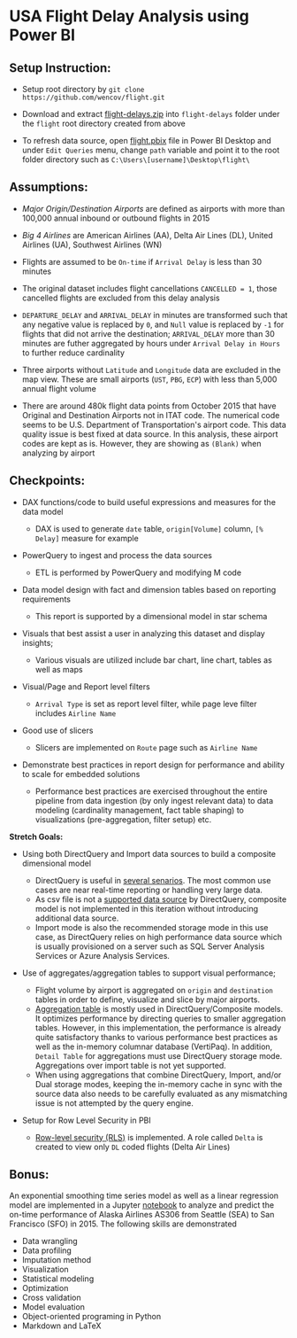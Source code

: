 # USA Flight Delay Analysis using Power BI

## Setup Instruction:
- Setup root directory by `git clone https://github.com/wencov/flight.git`

- Download and extract [flight-delays.zip](https://www.kaggle.com/usdot/flight-delays) into `flight-delays` folder under the `flight` root directory created from above

- To refresh data source, open [flight.pbix](flight.pbix) file in Power BI Desktop and under `Edit Queries` menu, change `path` variable and point it to the root folder directory such as `C:\Users\[username]\Desktop\flight\`


## Assumptions:
- *Major Origin/Destination Airports* are defined as airports with more than 100,000 annual inbound or outbound flights in 2015

- *Big 4 Airlines* are American Airlines (AA), Delta Air Lines (DL), United Airlines (UA), Southwest Airlines (WN)

- Flights are assumed to be `On-time` if `Arrival Delay` is less than 30 minutes

- The original dataset includes flight cancellations `CANCELLED = 1`, those cancelled flights are excluded from this delay analysis

- `DEPARTURE_DELAY` and `ARRIVAL_DELAY` in minutes are transformed such that any negative value is replaced by `0`, and `Null` value is replaced by `-1` for flights that did not arrive the destination; `ARRIVAL_DELAY` more than 30 minutes are futher aggregated by hours under `Arrival Delay in Hours` to further reduce cardinality

- Three airports without `Latitude` and `Longitude` data are excluded in the map view. These are small airports (`UST`, `PBG`, `ECP`) with less than 5,000 annual flight volume

- There are around 480k flight data points from October 2015 that have Original and Destination Airports not in ITAT code. The numerical code seems to be U.S. Department of Transportation's airport code. This data quality issue is best fixed at data source. In this analysis, these airport codes are kept as is. However, they are showing as `(Blank)` when analyzing by airport


## Checkpoints:
- DAX functions/code to build useful expressions and measures for the data model
  - DAX is used to generate `date` table, `origin[Volume]` column, `[% Delay]` measure for example

- PowerQuery to ingest and process the data sources
  - ETL is performed by PowerQuery and modifying M code

- Data model design with fact and dimension tables based on reporting requirements
  - This report is supported by a dimensional model in star schema

- Visuals that best assist a user in analyzing this dataset and display insights;
  - Various visuals are utilized include bar chart, line chart, tables as well as maps

- Visual/Page and Report level filters
  - `Arrival Type` is set as report level filter, while page leve filter includes `Airline Name`

- Good use of slicers
  - Slicers are implemented on `Route` page such as `Airline Name`

- Demonstrate best practices in report design for performance and ability to scale for embedded solutions
  - Performance best practices are exercised throughout the entire pipeline from data ingestion (by only ingest relevant data) to data modeling (cardinality management, fact table shaping) to visualizations (pre-aggregation, filter setup) etc.

**Stretch Goals:**
- Using both DirectQuery and Import data sources to build a composite dimensional model
  - DirectQuery is useful in [several senarios](https://docs.microsoft.com/en-us/power-bi/desktop-directquery-about#when-is-directquery-useful). The most common use cases are near real-time reporting or handling very large data.
  - As csv file is not a [supported data source](https://docs.microsoft.com/en-us/power-bi/power-bi-data-sources) by DirectQuery, composite model is not implemented in this iteration without introducing additional data source. 
  - Import mode is also the recommended storage mode in this use case, as DirectQuery relies on high performance data source which is usually provisioned on a server such as SQL Server Analysis Services or Azure Analysis Services.

- Use of aggregates/aggregation tables to support visual performance;
  - Flight volume by airport is aggregated on `origin` and `destination` tables in order to define, visualize and slice by major airports.
  - [Aggregation table](https://docs.microsoft.com/en-us/power-bi/desktop-aggregations) is mostly used in DirectQuery/Composite models. It optimizes performance by directing queries to smaller aggregation tables. However, in this implementation, the performance is already quite satisfactory thanks to various performance best practices as well as the in-memory columnar database (VertiPaq). In addition, `Detail Table` for aggregations must use DirectQuery storage mode. Aggregations over import table is not yet supported.
  - When using aggregations that combine DirectQuery, Import, and/or Dual storage modes, keeping the in-memory cache in sync with the source data also needs to be carefully evaluated as any mismatching issue is not attempted by the query engine.

- Setup for Row Level Security in PBI
  - [Row-level security (RLS)](https://docs.microsoft.com/en-us/power-bi/service-admin-rls) is implemented. A role called `Delta` is created to view only `DL` coded flights (Delta Air Lines)


## Bonus:
An exponential smoothing time series model as well as a linear regression model are implemented in a Jupyter [notebook](delay.ipynb) to analyze and predict the on-time performance of Alaska Airlines AS306 from Seattle (SEA) to San Francisco (SFO) in 2015. The following skills are demonstrated
- Data wrangling 
- Data profiling 
- Imputation method
- Visualization
- Statistical modeling
- Optimization
- Cross validation
- Model evaluation
- Object-oriented programing in Python
- Markdown and LaTeX

